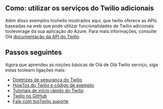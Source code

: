 ## <a name="AdditionalServices"></a>Como: utilizar os serviços do Twilio adicionais
Além disso exemplos toohello mostrados aqui, que twilio oferece as APIs baseadas na web que pode utilizar funcionalidades de Twilio adicionais tooleverage da sua aplicação do Azure. Para mais informações, consulte Olá [documentação da API do Twilio][twilio_api_documentation].

## <a name="NextSteps"></a>Passos seguintes
Agora que aprendeu as noções básicas de Olá de Olá Twilio serviço, siga estas toolearn ligações mais:

* [Diretrizes de segurança do Twilio][twilio_security_guidelines]
* [HowTos do Twilio e código de exemplo][twilio_howtos]
* [Tutoriais de início rápido do Twilio][twilio_quickstarts] 
* [Twilio no GitHub][twilio_on_github]
* [Fale com tooTwilio suporte][twilio_support]

[twilio_api_documentation]: http://www.twilio.com/api
[twilio_security_guidelines]: http://www.twilio.com/docs/security
[twilio_howtos]: http://www.twilio.com/docs/howto
[twilio_on_github]: https://github.com/twilio
[twilio_support]: http://www.twilio.com/help/contact
[twilio_quickstarts]: http://www.twilio.com/docs/quickstart


